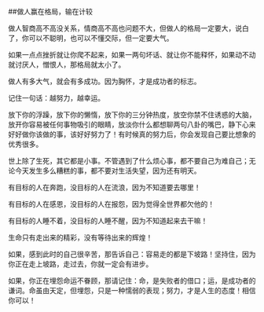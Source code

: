 ##做人赢在格局，输在计较 

做人智商高不高没关系，情商高不高也问题不大，但做人的格局一定要大，说白了，你可以不聪明，也可以不懂交际，但一定要大气。

如果一点点挫折就让你爬不起来，如果一两句坏话、就让你不能释怀，如果动不动就讨厌人，憎恨人，那格局就太小了。

做人有多大气，就会有多成功。因为胸怀，才是成功者的标志。

记住一句话：越努力，越幸运。

放下你的浮躁，放下你的懒惰，放下你的三分钟热度，放空你禁不住诱惑的大脑，放开你容易被任何事物吸引的眼睛，放淡你什么都想聊两句八卦的嘴巴，静下心来好好做你该做的事，该好好努力了！有时候真的努力后，你会发现自己要比想象的优秀很多。

世上除了生死，其它都是小事。不管遇到了什么烦心事，都不要自己为难自己；无论今天发生多么糟糕的事，都不要对生活失望，因为还有明天。

有目标的人在奔跑，没目标的人在流浪，因为不知道要去哪里！

有目标的人在感恩，没目标的人在报怨，因为觉得全世界都欠他的！

有目标的人睡不着，没目标的人睡不醒，因为不知道起来去干嘛！

生命只有走出来的精彩，没有等待出来的辉煌！

如果，感到此时的自己很辛苦，那告诉自己：容易走的都是下坡路！坚持住，因为你正在走上坡路，走过去，你就一定会有进步。

如果，你正在埋怨命运不眷顾，那请记住：命，是失败者的借口；运，是成功者的谦词。命虽由天定，但埋怨，只是一种懦弱的表现；努力，才是人生的态度！相信你可以！